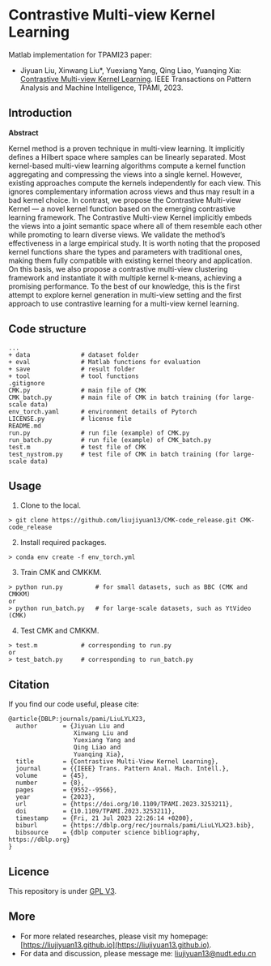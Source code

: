 # Contrastive Multi-view Kernel Learning

Matlab implementation for TPAMI23 paper:

- Jiyuan Liu, Xinwang Liu\*, Yuexiang Yang, Qing Liao, Yuanqing Xia: [Contrastive Multi-view Kernel Learning](https://liujiyuan13.github.io/pubs/cmkl_published.pdf). IEEE Transactions on Pattern Analysis and Machine Intelligence, TPAMI, 2023.

## Introduction
**Abstract**

Kernel method is a proven technique in multi-view learning. 
It implicitly defines a Hilbert space where samples can be linearly separated. 
Most kernel-based multi-view learning algorithms compute a kernel function aggregating and compressing the views into a single kernel.
However, existing approaches compute the kernels independently for each view. This ignores complementary information across views and thus may result in a bad kernel choice. 
In contrast, we propose the Contrastive Multi-view Kernel — a novel kernel function based on the emerging contrastive learning framework.
The Contrastive Multi-view Kernel implicitly embeds the views into a joint semantic space where all of them resemble each other while promoting to learn diverse views. 
We validate the method’s effectiveness in a large empirical study. 
It is worth noting that the proposed kernel functions share the types and parameters with traditional ones, making them fully compatible with existing kernel theory and application. 
On this basis, we also propose a contrastive multi-view clustering framework and instantiate it with multiple kernel k-means, achieving a promising performance. 
To the best of our knowledge, this is the first attempt to explore kernel generation in multi-view setting and the first approach to
use contrastive learning for a multi-view kernel learning.

## Code structure

```
...
+ data				# dataset folder
+ eval 				# Matlab functions for evaluation
+ save 				# result folder
+ tool 				# tool functions
.gitignore 			
CMK.py 				# main file of CMK
CMK_batch.py 		# main file of CMK in batch training (for large-scale data)
env_torch.yaml  	# environment details of Pytorch
LICENSE.py 			# license file
README.md 
run.py 			    # run file (example) of CMK.py
run_batch.py 		# run file (example) of CMK_batch.py
test.m 				# test file of CMK
test_nystrom.py 	# test file of CMK in batch training (for large-scale data)
```

## Usage

1. Clone to the local.
```
> git clone https://github.com/liujiyuan13/CMK-code_release.git CMK-code_release
```
2. Install required packages.
```
> conda env create -f env_torch.yml
```
3. Train CMK and CMKKM. 
```
> python run.py			# for small datasets, such as BBC (CMK and CMKKM)
or
> python run_batch.py	# for large-scale datasets, such as YtVideo (CMK)
```
4. Test CMK and CMKKM.
```
> test.m	    	# corresponding to run.py
or
> test_batch.py		# corresponding to run_batch.py
```


## Citation

If you find our code useful, please cite:

	@article{DBLP:journals/pami/LiuLYLX23,
	  author       = {Jiyuan Liu and
	                  Xinwang Liu and
	                  Yuexiang Yang and
	                  Qing Liao and
	                  Yuanqing Xia},
	  title        = {Contrastive Multi-View Kernel Learning},
	  journal      = {{IEEE} Trans. Pattern Anal. Mach. Intell.},
	  volume       = {45},
	  number       = {8},
	  pages        = {9552--9566},
	  year         = {2023},
	  url          = {https://doi.org/10.1109/TPAMI.2023.3253211},
	  doi          = {10.1109/TPAMI.2023.3253211},
	  timestamp    = {Fri, 21 Jul 2023 22:26:14 +0200},
	  biburl       = {https://dblp.org/rec/journals/pami/LiuLYLX23.bib},
	  bibsource    = {dblp computer science bibliography, https://dblp.org}
	}

## Licence

This repository is under [GPL V3](https://github.com/liujiyuan13/CMK-code_release/blob/main/LICENSE).

## More
- For more related researches, please visit my homepage: [https://liujiyuan13.github.io](https://liujiyuan13.github.io).
- For data and discussion, please message me: liujiyuan13@nudt.edu.cn